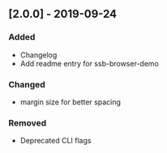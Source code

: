 ## [2.0.0] - 2019-09-24

### Added

- Changelog
- Add readme entry for ssb-browser-demo

### Changed

- <nav> margin size for better spacing

### Removed

- Deprecated CLI flags
